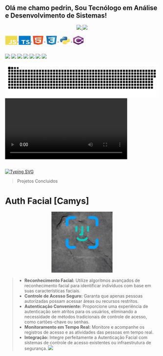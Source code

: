 ## Olá me chamo pedrin, Sou Tecnólogo em Análise e Desenvolvimento de Sistemas!
<div align="center">
  <a href="https://github.com/pedrinbest">
  <img height="180em" src="https://github-readme-stats.vercel.app/api?username=pedrinbest&show_icons=true&theme=midnight-purple&include_all_commits=true&count_private=true&locale=pt-br"/>
  <img height="180em" src="https://github-readme-stats.vercel.app/api/top-langs/?username=pedrinbest&langs_count=7&theme=midnight-purple&locale=pt-br"/>
</div>
<div style="display: inline_block"><br>
  <img align="center" alt="pedrin-Js" height="30" width="40" src="https://raw.githubusercontent.com/devicons/devicon/master/icons/javascript/javascript-plain.svg">
  <img align="center" alt="pedrin-Ts" height="30" width="40" src="https://raw.githubusercontent.com/devicons/devicon/master/icons/typescript/typescript-plain.svg">
  
  <img align="center" alt="pedrin-HTML" height="30" width="40" src="https://raw.githubusercontent.com/devicons/devicon/master/icons/html5/html5-original.svg">
  <img align="center" alt="pedrin-CSS" height="30" width="40" src="https://raw.githubusercontent.com/devicons/devicon/master/icons/css3/css3-original.svg">
  <img align="center" alt="pedrin-Python" height="30" width="40" src="https://raw.githubusercontent.com/devicons/devicon/master/icons/python/python-original.svg">
  <img align="center" alt="pedrin-Csharp" height="30" width="40" src="https://raw.githubusercontent.com/devicons/devicon/master/icons/csharp/csharp-original.svg">
  <img align="right" alt="" width="100" src="https://avatars.githubusercontent.com/u/19437546">
</div>
  
  ##
 
<div> 
  <a href="https://www.youtube.com/" target="_blank"><img src="https://img.shields.io/badge/YouTube-FF0000?style=for-the-badge&logo=youtube&logoColor=white" target="_blank"></a>
  <a href="https://instagram.com/pedrin_best" target="_blank"><img src="https://img.shields.io/badge/-Instagram-%23E4405F?style=for-the-badge&logo=instagram&logoColor=white" target="_blank"></a>
 	<a href="https://www.twitch.tv/" target="_blank"><img src="https://img.shields.io/badge/Twitch-9146FF?style=for-the-badge&logo=twitch&logoColor=white" target="_blank"></a>
 <a href="https://discord.gg" target="_blank"><img src="https://img.shields.io/badge/Discord-7289DA?style=for-the-badge&logo=discord&logoColor=white" target="_blank"></a> 
  <a href = "mailto:pedroltvs@gmail.com"><img src="https://img.shields.io/badge/-Gmail-%23333?style=for-the-badge&logo=gmail&logoColor=white" target="_blank"></a>
  <a href="https://www.linkedin.com/in/pedro-lucas-20170b220" target="_blank"><img src="https://img.shields.io/badge/-LinkedIn-%230077B5?style=for-the-badge&logo=linkedin&logoColor=white" target="_blank"></a> 
    <a href="#" target="_blank"><img src="https://img.shields.io/badge/website-000000?style=for-the-badge&logo=About.me&logoColor=white" target="_blank"></a> 
 
  ![Snake animation](https://github.com/pedrinbest/pedrinbest/blob/f58ce3292ee79fb83d571fce371ea7be23d2169d/github-user-contribution.svg)
   <video width="400" controls autoplay>
      <source src="mov1.mov" type="video/mp4">
  </video>
</div>
  
  ##
[![Typing SVG](https://readme-typing-svg.demolab.com?font=Fira+Code&pause=1000&width=435&lines=%3E+Developer+Pleno)](https://git.io/typing-svg)
>Projetos Concluidos
  # Auth Facial [Camys]

<p align="center">
  <img src="https://github.com/pedrinbest/camysAuth/raw/Camys/camys.gif" alt="Logo do Projeto" width="200" height="200">
</p>

> - **Reconhecimento Facial:** Utilize algoritmos avançados de reconhecimento facial para identificar indivíduos com base em suas características faciais.
> - **Controle de Acesso Seguro:** Garanta que apenas pessoas autorizadas possam acessar áreas ou recursos restritos.
> - **Autenticação Conveniente:** Proporcione uma experiência de autenticação sem atritos para os usuários, eliminando a necessidade de métodos tradicionais de controle de acesso, como cartões-chave ou senhas.
> - **Monitoramento em Tempo Real:** Monitore e acompanhe os registros de acesso e as atividades das pessoas em tempo real.
> - **Integração:** Integre perfeitamente a Autenticação Facial com sistemas de controle de acesso existentes ou infraestrutura de segurança.
<a href="https://github.com/pedrinbest/camysAuth" target="_blank"><img src="https://img.shields.io/badge/Click%20para%20saber%20mais-Aqui-green" target="_blank"></a> 

